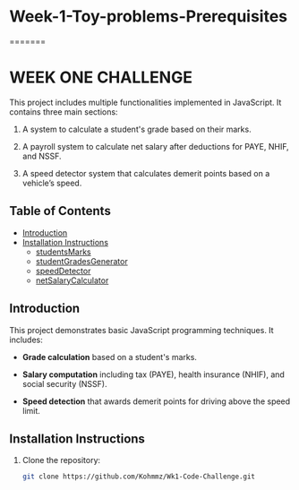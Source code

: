 
# Week-1-Toy-problems-Prerequisites
=======
# WEEK ONE CHALLENGE

This project includes multiple functionalities implemented in JavaScript. It contains three main sections:
1. A system to calculate a student's grade based on their marks.

2. A payroll system to calculate net salary after deductions for PAYE, NHIF, and NSSF.

3. A speed detector system that calculates demerit points based on a vehicle’s speed.

## Table of Contents

- [Introduction](#introduction)
- [Installation Instructions](#installation-instructions)
  - [studentsMarks](#studentsmarks)
  - [studentGradesGenerator](#studentgradesgenerator)
  - [speedDetector](#speeddetector)
  - [netSalaryCalculator](#netsalarycalculator)




## Introduction
This project demonstrates basic JavaScript programming techniques. It includes:
- **Grade calculation** based on a student's marks.

- **Salary computation** including tax (PAYE), health insurance (NHIF), and social security (NSSF).

- **Speed detection** that awards demerit points for driving above the speed limit.

## Installation Instructions
1. Clone the repository:
   ```bash
   git clone https://github.com/Kohmmz/Wk1-Code-Challenge.git
